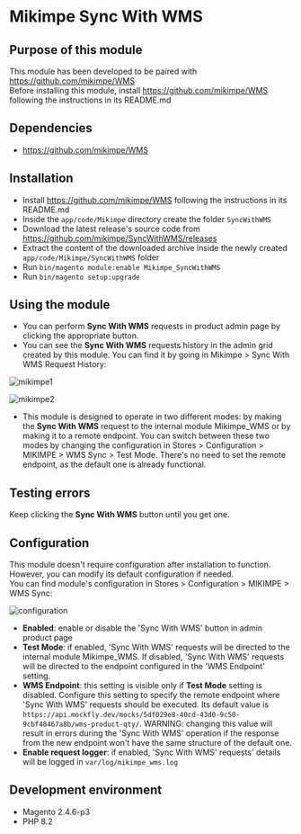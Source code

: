 # Mikimpe Sync With WMS

## Purpose of this module
This module has been developed to be paired with https://github.com/mikimpe/WMS  
Before installing this module, install https://github.com/mikimpe/WMS following the instructions in its README.md

## Dependencies
- https://github.com/mikimpe/WMS

## Installation
- Install https://github.com/mikimpe/WMS following the instructions in its README.md
- Inside the `app/code/Mikimpe` directory create the folder `SyncWithWMS`
- Download the latest release's source code from https://github.com/mikimpe/SyncWithWMS/releases
- Extract the content of the downloaded archive inside the newly created `app/code/Mikimpe/SyncWithWMS` folder
- Run `bin/magento module:enable Mikimpe_SyncWithWMS`
- Run `bin/magento setup:upgrade`

## Using the module
- You can perform **Sync With WMS** requests in product admin page by clicking the appropriate button.
- You can see the **Sync With WMS** requests history in the admin grid created by this module. You can find it by going in Mikimpe > Sync With WMS Request History:

![mikimpe1](https://github.com/mikimpe/SyncWithWMS/assets/21277958/4fbc745b-c10a-4b0b-a5c9-5eeeddad532b)  

![mikimpe2](https://github.com/mikimpe/SyncWithWMS/assets/21277958/8c88765f-24a1-4dfb-8d21-c1f104b6ef2d)  

- This module is designed to operate in two different modes: by making the **Sync With WMS** request to the internal module Mikimpe_WMS or by making it to a remote endpoint. You can switch between these two modes by changing the configuration in Stores > Configuration > MIKIMPE > WMS Sync > Test Mode. There's no need to set the remote endpoint, as the default one is already functional.

## Testing errors
Keep clicking the **Sync With WMS** button until you get one.

## Configuration
This module doesn't require configuration after installation to function.  
However, you can modify its default configuration if needed.  
You can find module's configuration in Stores > Configuration > MIKIMPE > WMS Sync:

![configuration](https://github.com/mikimpe/SyncWithWMS/assets/21277958/68e4e369-19bc-495f-b178-b064dc5b3eec)  

- **Enabled**: enable or disable the 'Sync With WMS' button in admin product page
- **Test Mode**: if enabled, 'Sync With WMS' requests will be directed to the internal module Mikimpe_WMS. If disabled, 'Sync With WMS' requests will be directed to the endpoint configured in the 'WMS Endpoint' setting.
- **WMS Endpoint**: this setting is visible only if **Test Mode** setting is disabled. Configure this setting to specify the remote endpoint where 'Sync With WMS' requests should be executed. Its default value is `https://api.mockfly.dev/mocks/5df029e8-40cd-43d0-9c50-9cbf48467a8b/wms-product-qty/`. WARNING: changing this value will result in errors during the 'Sync With WMS' operation if the response from the new endpoint won't have the same structure of the default one.
- **Enable request logger**: if enabled, 'Sync With WMS' requests' details will be logged in `var/log/mikimpe_wms.log`

## Development environment
- Magento 2.4.6-p3
- PHP 8.2
